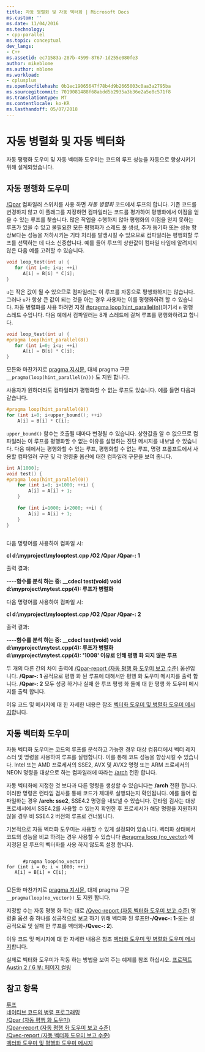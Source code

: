 ```yaml
---
title: 자동 병렬화 및 자동 벡터화 | Microsoft Docs
ms.custom: ''
ms.date: 11/04/2016
ms.technology:
- cpp-parallel
ms.topic: conceptual
dev_langs:
- C++
ms.assetid: ec71583a-287b-4599-8767-1d255e080fe3
author: mikeblome
ms.author: mblome
ms.workload:
- cplusplus
ms.openlocfilehash: 0b1ec19065647f78b4d9b2665003c0aa3a2795ba
ms.sourcegitcommit: 7019081488f68abdd5b2935a3b36e2a5e8c571f8
ms.translationtype: MT
ms.contentlocale: ko-KR
ms.lasthandoff: 05/07/2018
---
```

# <a name="auto-parallelization-and-auto-vectorization"></a>자동 병렬화 및 자동 벡터화
자동 평행화 도우미 및 자동 벡터화 도우미는 코드의 루프 성능을 자동으로 향상시키기 위해 설계되었습니다.  
  
## <a name="auto-parallelizer"></a>자동 평행화 도우미  
 [/Qpar](../build/reference/qpar-auto-parallelizer.md) 컴파일러 스위치를 사용 하면 *자동 병렬화* 코드에서 루프의 합니다. 기존 코드를 변경하지 않고 이 플래그를 지정하면 컴파일러는 코드를 평가하여 평행화에서 이점을 얻을 수 있는 루프를 찾습니다. 많은 작업을 수행하지 않아 평행화의 이점을 얻지 못하는 루프가 있을 수 있고 불필요한 모든 평행화가 스레드 풀 생성, 추가 동기화 또는 성능 향상보다는 성능을 저하시키는 기타 처리를 발생시킬 수 있으므로 컴파일러는 평행화할 루프를 선택하는 데 다소 신중합니다. 예를 들어 루프의 상한값이 컴파일 타임에 알려지지 않은 다음 예를 고려할 수 있습니다.  
  
```cpp  
void loop_test(int u) {  
   for (int i=0; i<u; ++i)  
      A[i] = B[i] * C[i];  
}  
```  
  
 `u`는 작은 값이 될 수 있으므로 컴파일러는 이 루프를 자동으로 평행화하지는 않습니다. 그러나 `u`가 항상 큰 값이 되는 것을 아는 경우 사용자는 이를 평행화하려 할 수 있습니다. 자동 병렬화를 사용 하려면 지정 [#pragma loop(hint_parallel(n))](../preprocessor/loop.md)여기서 `n` 평행 스레드 수입니다. 다음 예에서 컴파일러는 8개 스레드에 걸쳐 루프를 평행화하려고 합니다.  
  
```cpp  
void loop_test(int u) {  
#pragma loop(hint_parallel(8))  
   for (int i=0; i<u; ++i)  
      A[i] = B[i] * C[i];  
}  
```  
  
 모든와 마찬가지로 [pragma 지시문](../preprocessor/pragma-directives-and-the-pragma-keyword.md), 대체 pragma 구문 `__pragma(loop(hint_parallel(n)))` 도 지원 합니다.  
  
 사용자가 원하더라도 컴파일러가 평행화할 수 없는 루프도 있습니다. 예를 들면 다음과 같습니다.  
  
```cpp  
#pragma loop(hint_parallel(8))  
for (int i=0; i<upper_bound(); ++i)  
    A[i] = B[i] * C[i];  
```  
  
 `upper_bound()` 함수는 호출될 때마다 변경될 수 있습니다. 상한값을 알 수 없으므로 컴파일러는 이 루프를 평행화할 수 없는 이유를 설명하는 진단 메시지를 내보낼 수 있습니다. 다음 예에서는 평행화할 수 있는 루프, 평행화할 수 없는 루프, 명령 프롬프트에서 사용할 컴파일러 구문 및 각 명령줄 옵션에 대한 컴파일러 구문을 보여 줍니다.  
  
```cpp  
int A[1000];  
void test() {  
#pragma loop(hint_parallel(0))  
    for (int i=0; i<1000; ++i) {  
        A[i] = A[i] + 1;  
    }  
  
    for (int i=1000; i<2000; ++i) {  
        A[i] = A[i] + 1;  
    }  
}  
  
```  
  
 다음 명령어를 사용하여 컴파일 시:  
  
 **cl d:\myproject\mylooptest.cpp /O2 /Qpar /Qpar-: 1**  
  
 출력 결과:  
  
 **----함수를 분석 하는 중: __cdecl test(void) void**   
 **d:\myproject\mytest.cpp(4): 루프가 병렬화**  
  
 다음 명령어를 사용하여 컴파일 시:  
  
 **cl d:\myproject\mylooptest.cpp /O2 /Qpar /Qpar-: 2**  
  
 출력 결과:  
  
 **----함수를 분석 하는 중: __cdecl test(void) void**   
 **d:\myproject\mytest.cpp(4): 루프가 병렬화**   
 **d:\myproject\mytest.cpp(4): '1008' 이유로 인해 평행 화 되지 않은 루프**  
  
 두 개의 다른 간의 차이 출력에 [/Qpar-report (자동 평행 화 도우미 보고 수준)](../build/reference/qpar-report-auto-parallelizer-reporting-level.md) 옵션입니다. **/Qpar-: 1** 공적으로 평행 화 된 루프에 대해서만 평행 화 도우미 메시지를 출력 합니다. **/Qpar-: 2** 모두 성공 하거나 실패 한 루프 평행 화 둘에 대 한 평행 화 도우미 메시지를 출력 합니다.  
  
 이유 코드 및 메시지에 대 한 자세한 내용은 참조 [벡터화 도우미 및 병렬화 도우미 메시지](../error-messages/tool-errors/vectorizer-and-parallelizer-messages.md)합니다.  
  
## <a name="auto-vectorizer"></a>자동 벡터화 도우미  
 자동 벡터화 도우미는 코드의 루프를 분석하고 가능한 경우 대상 컴퓨터에서 벡터 레지스터 및 명령을 사용하여 루프를 실행합니다. 이를 통해 코드 성능을 향상시킬 수 있습니다. Intel 또는 AMD 프로세서의 SSE2, AVX 및 AVX2 명령 또는 ARM 프로세서의 NEON 명령을 대상으로 하는 컴파일러에 따라는 [/arch](../build/reference/arch-minimum-cpu-architecture.md) 전환 합니다.  
  
 자동 벡터화에 지정한 것 보다과 다른 명령을 생성할 수 있습니다는 **/arch** 전환 합니다. 이러한 명령은 런타임 검사를 통해 코드가 제대로 실행되는지 확인됩니다. 예를 들어 컴파일하는 경우 **/arch: sse2**, SSE4.2 명령을 내보낼 수 있습니다. 런타임 검사는 대상 프로세서에서 SSE4.2를 사용할 수 있는지 확인한 후 프로세서가 해당 명령을 지원하지 않을 경우 비 SSE4.2 버전의 루프로 건너뜁니다.  
  
 기본적으로 자동 벡터화 도우미는 사용할 수 있게 설정되어 있습니다. 벡터화 상태에서 코드의 성능을 비교 하려는 경우 사용할 수 있습니다 [#pragma loop (no_vector)](../preprocessor/loop.md) 에 지정된 된 루프의 벡터화를 사용 하지 않도록 설정 합니다.  
  
```  
  
      #pragma loop(no_vector)  
for (int i = 0; i < 1000; ++i)  
   A[i] = B[i] + C[i];  
  
```  
  
 모든와 마찬가지로 [pragma 지시문](../preprocessor/pragma-directives-and-the-pragma-keyword.md), 대체 pragma 구문 `__pragma(loop(no_vector))` 도 지원 합니다.  
  
 지정할 수는 자동 평행 화 하는 대로 [/Qvec-report (자동 벡터화 도우미 보고 수준)](../build/reference/qvec-report-auto-vectorizer-reporting-level.md) 명령줄 옵션 중 하나를 성공적으로 보고 하기 위해 벡터화 된 루프만-**/Qvec-: 1**-또는 성공적으로 및 실패 한 루프를 벡터화-**/Qvec-: 2**).  
  
 이유 코드 및 메시지에 대 한 자세한 내용은 참조 [벡터화 도우미 및 병렬화 도우미 메시지](../error-messages/tool-errors/vectorizer-and-parallelizer-messages.md)합니다.  
  
 실제로 벡터화 도우미가 작동 하는 방법을 보여 주는 예제를 참조 하십시오. [프로젝트 Austin 2 / 6 부: 페이지 컬링](http://blogs.msdn.com/b/vcblog/archive/2012/09/27/10348494.aspx)  
  
## <a name="see-also"></a>참고 항목  
 [루프](../preprocessor/loop.md)   
 [네이티브 코드의 병렬 프로그래밍](http://go.microsoft.com/fwlink/p/?linkid=263662)   
 [/Qpar (자동 평행 화 도우미)](../build/reference/qpar-auto-parallelizer.md)   
 [/Qpar-report (자동 평행 화 도우미 보고 수준)](../build/reference/qpar-report-auto-parallelizer-reporting-level.md)   
 [/Qvec-report (자동 벡터화 도우미 보고 수준)](../build/reference/qvec-report-auto-vectorizer-reporting-level.md)   
 [벡터화 도우미 및 평행화 도우미 메시지](../error-messages/tool-errors/vectorizer-and-parallelizer-messages.md)